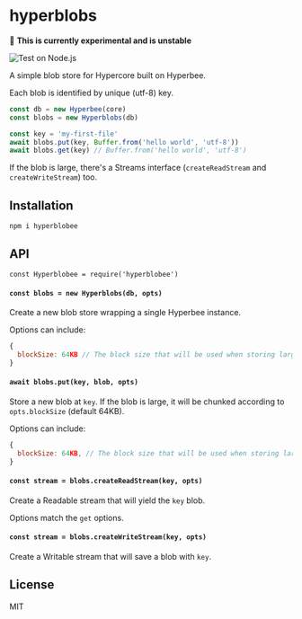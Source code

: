 # hyperblobs

:construction: **This is currently experimental and is unstable**

![Test on Node.js](https://github.com/gmaclennan/hyperblobee/workflows/Test%20on%20Node.js/badge.svg)

A simple blob store for Hypercore built on Hyperbee.

Each blob is identified by unique (utf-8) key.

```js
const db = new Hyperbee(core)
const blobs = new Hyperblobs(db)

const key = 'my-first-file'
await blobs.put(key, Buffer.from('hello world', 'utf-8'))
await blobs.get(key) // Buffer.from('hello world', 'utf-8')
```

If the blob is large, there's a Streams interface (`createReadStream` and `createWriteStream`) too.

## Installation

```
npm i hyperblobee
```

## API

`const Hyperblobee = require('hyperblobee')`

#### `const blobs = new Hyperblobs(db, opts)`

Create a new blob store wrapping a single Hyperbee instance.

Options can include:

```js
{
  blockSize: 64KB // The block size that will be used when storing large blobs.
}
```

#### `await blobs.put(key, blob, opts)`

Store a new blob at `key`. If the blob is large, it will be chunked according to `opts.blockSize` (default 64KB).

Options can include:

```js
{
  blockSize: 64KB, // The block size that will be used when storing large blobs.
}
```

#### `const stream = blobs.createReadStream(key, opts)`

Create a Readable stream that will yield the `key` blob.

Options match the `get` options.

#### `const stream = blobs.createWriteStream(key, opts)`

Create a Writable stream that will save a blob with `key`.

## License

MIT
